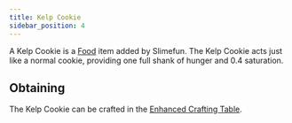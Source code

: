 ```yaml
---
title: Kelp Cookie
sidebar_position: 4
---
```


A Kelp Cookie is a [Food](/docs/Slimefun/Food) item added by Slimefun. The Kelp Cookie acts just like a normal cookie, providing one full shank of hunger and 0.4 saturation.

## Obtaining

The Kelp Cookie can be crafted in the [Enhanced Crafting Table](Enhanced-Crafting-Table).

